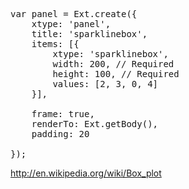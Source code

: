 <!-- In descriptive statistics, a box plot or boxplot is a convenient way of graphically depicting groups of numerical data through their quartiles.  -->

<pre class="runnable run">
var panel = Ext.create({
    xtype: 'panel',
    title: 'sparklinebox',
    items: [{
        xtype: 'sparklinebox',
        width: 200, // Required
        height: 100, // Required
        values: [2, 3, 0, 4]
    }],

    frame: true,
    renderTo: Ext.getBody(),
    padding: 20

});
</pre>

http://en.wikipedia.org/wiki/Box_plot